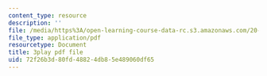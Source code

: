 ```yaml
---
content_type: resource
description: ''
file: /media/https%3A/open-learning-course-data-rc.s3.amazonaws.com/20-020-introduction-to-biological-engineering-design-spring-2009/72f26b3d80fd48824db85e489060df65_XTUe-VMvRis.pdf
file_type: application/pdf
resourcetype: Document
title: 3play pdf file
uid: 72f26b3d-80fd-4882-4db8-5e489060df65
---
```


